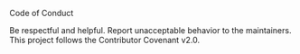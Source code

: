 Code of Conduct

Be respectful and helpful. Report unacceptable behavior to the maintainers. This project follows the Contributor Covenant v2.0.
